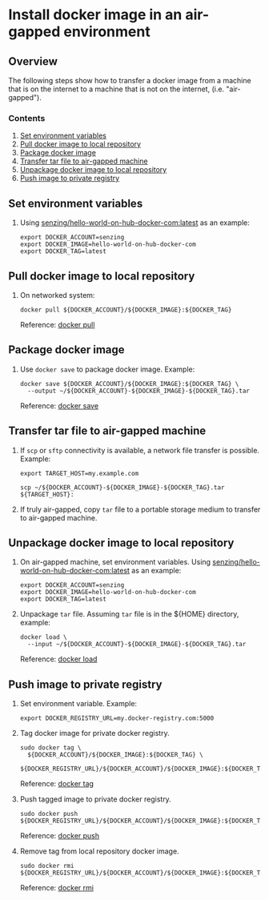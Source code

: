 # Install docker image in an air-gapped environment

## Overview

The following steps show how to transfer a docker image from a machine
that is on the internet to a machine that is not on the internet, (i.e. "air-gapped").

### Contents

1. [Set environment variables](#set-environment-variables)
1. [Pull docker image to local repository](#pull-docker-image-to-local-repository)
1. [Package docker image](#package-docker-image)
1. [Transfer tar file to air-gapped machine](#transfer-tar-file-to-air-gapped-machine)
1. [Unpackage docker image to local repository](#unpackage-docker-image-to-local-repository)
1. [Push image to private registry](#push-image-to-private-registry)

## Set environment variables

1. Using [senzing/hello-world-on-hub-docker-com:latest](https://hub.docker.com/r/senzing/hello-world-on-hub-docker-com) as an example:

    ```console
    export DOCKER_ACCOUNT=senzing
    export DOCKER_IMAGE=hello-world-on-hub-docker-com
    export DOCKER_TAG=latest
    ```

## Pull docker image to local repository

1. On networked system:

    ```console
    docker pull ${DOCKER_ACCOUNT}/${DOCKER_IMAGE}:${DOCKER_TAG}
    ```

    Reference: [docker pull](https://docs.docker.com/engine/reference/commandline/pull/)

## Package docker image

1. Use `docker save` to package docker image. Example:

    ```console
    docker save ${DOCKER_ACCOUNT}/${DOCKER_IMAGE}:${DOCKER_TAG} \
      --output ~/${DOCKER_ACCOUNT}-${DOCKER_IMAGE}-${DOCKER_TAG}.tar
    ```

    Reference: [docker save](https://docs.docker.com/engine/reference/commandline/save/)

## Transfer tar file to air-gapped machine

1. If `scp` or `sftp` connectivity is available, a network file transfer is possible. Example:

    ```console
    export TARGET_HOST=my.example.com

    scp ~/${DOCKER_ACCOUNT}-${DOCKER_IMAGE}-${DOCKER_TAG}.tar ${TARGET_HOST}:
    ```

1. If truly air-gapped, copy `tar` file to a portable storage medium to transfer to air-gapped machine.

## Unpackage docker image to local repository

1. On air-gapped machine, set environment variables.
   Using [senzing/hello-world-on-hub-docker-com:latest](https://hub.docker.com/r/senzing/hello-world-on-hub-docker-com) as an example:

    ```console
    export DOCKER_ACCOUNT=senzing
    export DOCKER_IMAGE=hello-world-on-hub-docker-com
    export DOCKER_TAG=latest
    ```

1. Unpackage `tar` file. Assuming `tar` file is in the ${HOME} directory, example:

    ```console
    docker load \
      --input ~/${DOCKER_ACCOUNT}-${DOCKER_IMAGE}-${DOCKER_TAG}.tar  
    ```

    Reference: [docker load](https://docs.docker.com/engine/reference/commandline/load/)

## Push image to private registry

1. Set environment variable. Example:

    ```console
    export DOCKER_REGISTRY_URL=my.docker-registry.com:5000
    ```

1. Tag docker image for private docker registry.

    ```console
    sudo docker tag \
      ${DOCKER_ACCOUNT}/${DOCKER_IMAGE}:${DOCKER_TAG} \
      ${DOCKER_REGISTRY_URL}/${DOCKER_ACCOUNT}/${DOCKER_IMAGE}:${DOCKER_TAG}
    ```

    Reference: [docker tag](https://docs.docker.com/engine/reference/commandline/tag/)

1. Push tagged image to private docker registry.

    ```console
    sudo docker push ${DOCKER_REGISTRY_URL}/${DOCKER_ACCOUNT}/${DOCKER_IMAGE}:${DOCKER_TAG}
    ```

    Reference: [docker push](https://docs.docker.com/engine/reference/commandline/push/)

1. Remove tag from local repository docker image.

    ```console
    sudo docker rmi ${DOCKER_REGISTRY_URL}/${DOCKER_ACCOUNT}/${DOCKER_IMAGE}:${DOCKER_TAG}
    ```

    Reference: [docker rmi](https://docs.docker.com/engine/reference/commandline/rmi/)
